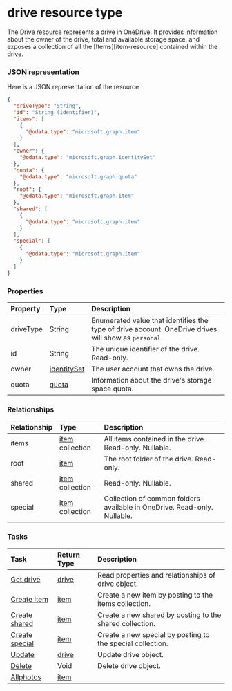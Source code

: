 # drive resource type

The Drive resource represents a drive in OneDrive. It provides information about the owner of the drive, total and available storage space, and exposes a collection of all the [Items][item-resource] contained within the drive.  

### JSON representation

Here is a JSON representation of the resource

```json
{
  "driveType": "String",
  "id": "String (identifier)",
  "items": [
    {
      "@odata.type": "microsoft.graph.item"
    }
  ],
  "owner": {
    "@odata.type": "microsoft.graph.identitySet"
  },
  "quota": {
    "@odata.type": "microsoft.graph.quota"
  },
  "root": {
    "@odata.type": "microsoft.graph.item"
  },
  "shared": [
    {
      "@odata.type": "microsoft.graph.item"
    }
  ],
  "special": [
    {
      "@odata.type": "microsoft.graph.item"
    }
  ]
}

```
### Properties
| Property	   | Type	|Description|
|:---------------|:--------|:----------|
|driveType|String|Enumerated value that identifies the type of drive account. OneDrive drives will show as `personal`.|
|id|String|The unique identifier of the drive. Read-only.|
|owner|[identitySet](identityset.md)|The user account that owns the drive.|
|quota|[quota](quota.md)|Information about the drive's storage space quota.|

### Relationships
| Relationship | Type	|Description|
|:---------------|:--------|:----------|
|items|[item](item.md) collection|All items contained in the drive. Read-only. Nullable.|
|root|[item](item.md)|The root folder of the drive. Read-only.|
|shared|[item](item.md) collection| Read-only. Nullable.|
|special|[item](item.md) collection|Collection of common folders available in OneDrive. Read-only. Nullable.|

### Tasks

| Task		   | Return Type	|Description|
|:---------------|:--------|:----------|
|[Get drive](../api/drive_get.md) | [drive](drive.md) |Read properties and relationships of drive object.|
|[Create item](../api/drive_post_items.md) |[item](item.md)| Create a new item by posting to the items collection.|
|[Create shared](../api/drive_post_shared.md) |[item](item.md)| Create a new shared by posting to the shared collection.|
|[Create special](../api/drive_post_special.md) |[item](item.md)| Create a new special by posting to the special collection.|
|[Update](../api/drive_update.md) | [drive](drive.md)	|Update drive object. |
|[Delete](../api/drive_delete.md) | Void	|Delete drive object. |
|[Allphotos](../api/drive_allphotos.md)|[item](item.md)||

<!-- uuid: 5e5ac38b-fa21-4339-af54-5a9574db154b
2015-10-09 17:14:36 UTC -->